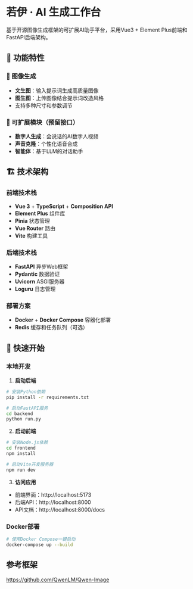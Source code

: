 # 若伊 · AI 生成工作台

基于开源图像生成框架的可扩展AI助手平台，采用Vue3 + Element Plus前端和FastAPI后端架构。

## 🎯 功能特性

### 🎨 图像生成
- **文生图**：输入提示词生成高质量图像
- **图生图**：上传图像结合提示词改造风格
- 支持多种尺寸和参数调节

### 🚀 可扩展模块（预留接口）
- **数字人生成**：会说话的AI数字人视频
- **声音克隆**：个性化语音合成
- **智能体**：基于LLM的对话助手

## 🏗️ 技术架构

### 前端技术栈
- **Vue 3** + **TypeScript** + **Composition API**
- **Element Plus** 组件库
- **Pinia** 状态管理
- **Vue Router** 路由
- **Vite** 构建工具

### 后端技术栈
- **FastAPI** 异步Web框架
- **Pydantic** 数据验证
- **Uvicorn** ASGI服务器
- **Loguru** 日志管理

### 部署方案
- **Docker** + **Docker Compose** 容器化部署
- **Redis** 缓存和任务队列（可选）

## 🚀 快速开始

### 本地开发

1. **启动后端**
```bash
# 安装Python依赖
pip install -r requirements.txt

# 启动FastAPI服务
cd backend
python run.py
```

2. **启动前端**
```bash
# 安装Node.js依赖
cd frontend
npm install

# 启动Vite开发服务器
npm run dev
```

3. **访问应用**
- 前端界面：http://localhost:5173
- 后端API：http://localhost:8000
- API文档：http://localhost:8000/docs

### Docker部署

```bash
# 使用Docker Compose一键启动
docker-compose up --build
```

## 参考框架
https://github.com/QwenLM/Qwen-Image